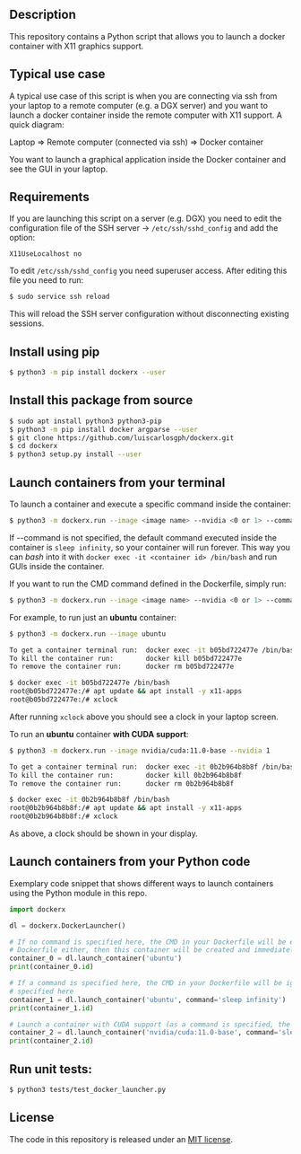 Description
-----------
This repository contains a Python script that allows you to launch a docker 
container with X11 graphics support. 

Typical use case
----------------
A typical use case of this script is when you are connecting via ssh from your 
laptop to a remote computer (e.g. a DGX server) and you want to launch a docker 
container inside the remote computer with X11 support. A quick diagram:

Laptop => Remote computer (connected via ssh) => Docker container 

You want to launch a graphical application inside the Docker container and see the GUI in your laptop.
   
Requirements
------------
If you are launching this script on a server (e.g. DGX) you need to edit the 
configuration file of the SSH server -> ```/etc/ssh/sshd_config``` and
add the option:

``` X11UseLocalhost no ```

To edit ```/etc/ssh/sshd_config``` you need superuser access. After editing 
this file you need to run:

```bash
$ sudo service ssh reload
```

This will reload the SSH server configuration without disconnecting existing 
sessions. 

Install using pip
-----------------
```bash
$ python3 -m pip install dockerx --user
```

Install this package from source
--------------------------------
```bash
$ sudo apt install python3 python3-pip
$ python3 -m pip install docker argparse --user
$ git clone https://github.com/luiscarlosgph/dockerx.git
$ cd dockerx
$ python3 setup.py install --user
```

Launch containers from your terminal
------------------------------------
To launch a container and execute a specific command inside the container:
```bash
$ python3 -m dockerx.run --image <image name> --nvidia <0 or 1> --command <shell command>
```
If --command is not specified, the default command executed inside the container is ```sleep infinity```,
so your container will run forever. This way you can *bash* into it with ```docker exec -it <container id> /bin/bash```
and run GUIs inside the container.

If you want to run the CMD command defined in the Dockerfile, simply run:
```bash
$ python3 -m dockerx.run --image <image name> --nvidia <0 or 1> --command None
```
<!--The idea of the --command parameter is to use it for launching jobs inside the container
that require X11 support. No console output will be shown when running a command with the --command option.-->

For example, to run just an **ubuntu** container:
```bash
$ python3 -m dockerx.run --image ubuntu

To get a container terminal run:  docker exec -it b05bd722477e /bin/bash
To kill the container run:        docker kill b05bd722477e
To remove the container run:      docker rm b05bd722477e

$ docker exec -it b05bd722477e /bin/bash
root@b05bd722477e:/# apt update && apt install -y x11-apps
root@b05bd722477e:/# xclock
```
After running ```xclock``` above you should see a clock in your laptop screen.

To run an **ubuntu** container **with CUDA support**:

```bash
$ python3 -m dockerx.run --image nvidia/cuda:11.0-base --nvidia 1

To get a container terminal run:  docker exec -it 0b2b964b8b8f /bin/bash
To kill the container run:        docker kill 0b2b964b8b8f
To remove the container run:      docker rm 0b2b964b8b8f

$ docker exec -it 0b2b964b8b8f /bin/bash
root@0b2b964b8b8f:/# apt update && apt install -y x11-apps
root@0b2b964b8b8f:/# xclock
```

As above, a clock should be shown in your display.

Launch containers from your Python code
---------------------------------------
Exemplary code snippet that shows different ways to launch containers using the 
Python module in this repo. 

```python
import dockerx

dl = dockerx.DockerLauncher()

# If no command is specified here, the CMD in your Dockerfile will be executed, if there is no CMD in your 
# Dockerfile either, then this container will be created and immediately destroyed
container_0 = dl.launch_container('ubuntu')
print(container_0.id)

# If a command is specified here, the CMD in your Dockerfile will be ignored and overridden by the command 
# specified here
container_1 = dl.launch_container('ubuntu', command='sleep infinity')
print(container_1.id)

# Launch a container with CUDA support (as a command is specified, the CMD in your Dockerfile will be ignored)
container_2 = dl.launch_container('nvidia/cuda:11.0-base', command='sleep infinity', nvidia_runtime=True)
print(container_2.id)
```

Run unit tests:
---------------
```bash
$ python3 tests/test_docker_launcher.py
```

License
-------
The code in this repository is released under an [MIT license](https://github.com/luiscarlosgph/docker-with-graphics/blob/main/LICENSE).
